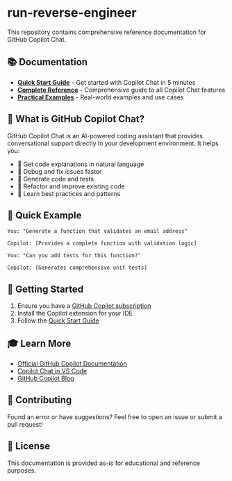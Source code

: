 # run-reverse-engineer

This repository contains comprehensive reference documentation for GitHub Copilot Chat.

## 📚 Documentation

- **[Quick Start Guide](./QUICK_START.md)** - Get started with Copilot Chat in 5 minutes
- **[Complete Reference](./COPILOT_CHAT_REFERENCE.md)** - Comprehensive guide to all Copilot Chat features
- **[Practical Examples](./EXAMPLES.md)** - Real-world examples and use cases

## 🚀 What is GitHub Copilot Chat?

GitHub Copilot Chat is an AI-powered coding assistant that provides conversational support directly in your development environment. It helps you:

- 💬 Get code explanations in natural language
- 🐛 Debug and fix issues faster
- 📝 Generate code and tests
- 🔄 Refactor and improve existing code
- 📖 Learn best practices and patterns

## 🎯 Quick Example

```
You: "Generate a function that validates an email address"

Copilot: [Provides a complete function with validation logic]

You: "Can you add tests for this function?"

Copilot: [Generates comprehensive unit tests]
```

## 📖 Getting Started

1. Ensure you have a [GitHub Copilot subscription](https://github.com/features/copilot)
2. Install the Copilot extension for your IDE
3. Follow the [Quick Start Guide](./QUICK_START.md)

## 🎓 Learn More

- [Official GitHub Copilot Documentation](https://docs.github.com/copilot)
- [Copilot Chat in VS Code](https://code.visualstudio.com/docs/copilot/copilot-chat)
- [GitHub Copilot Blog](https://github.blog/category/copilot/)

## 🤝 Contributing

Found an error or have suggestions? Feel free to open an issue or submit a pull request!

## 📄 License

This documentation is provided as-is for educational and reference purposes.